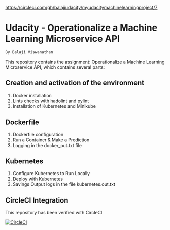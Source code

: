 https://circleci.com/gh/balajiudacity/myudacitymachinelearningproject/7

# Udacity - Operationalize a Machine Learning Microservice API

    By Balaji Viswanathan

This repository contains the assignment: Operationalize a Machine Learning Microservice API, which contains several parts:

## Creation and activation of the environment

 1. Docker installation
 3. Lints checks with hadolint and pylint
 4. Installation of Kubernetes and Minikube

## Dockerfile

 1. Dockerfile configuration 
 2. Run a Container & Make a Prediction 
 3. Logging in the docker_out.txt file

## Kubernetes

 1. Configure Kubernetes to Run Locally 
 2. Deploy with Kubernetes
 3. Savings Output logs in the file kubernetes.out.txt

## CircleCI Integration

This repository has been verified with CircleCI

[![CircleCI](https://circleci.com/gh/balajiudacity/myudacitymachinelearningproject.svg?style=svg)](https://circleci.com/gh/balajiudacity/myudacitymachinelearningproject)
